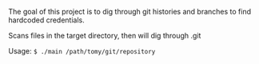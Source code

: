The goal of this project is to dig through git histories and branches to find hardcoded credentials.

Scans files in the target directory, then will dig through .git

Usage:
`$ ./main /path/tomy/git/repository`

